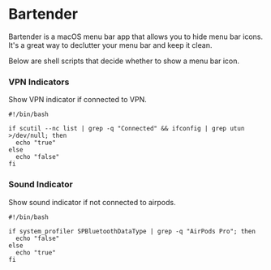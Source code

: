 # Bartender

Bartender is a macOS menu bar app that allows you to hide menu bar icons. It's a great way to declutter your menu bar and keep it clean.

Below are shell scripts that decide whether to show a menu bar icon.

### VPN Indicators
Show VPN indicator if connected to VPN.
```shell
#!/bin/bash

if scutil --nc list | grep -q "Connected" && ifconfig | grep utun >/dev/null; then
  echo "true"
else
  echo "false"
fi
```

### Sound Indicator
Show sound indicator if not connected to airpods.
```shell
#!/bin/bash

if system_profiler SPBluetoothDataType | grep -q "AirPods Pro"; then
  echo "false"
else
  echo "true"
fi
```
